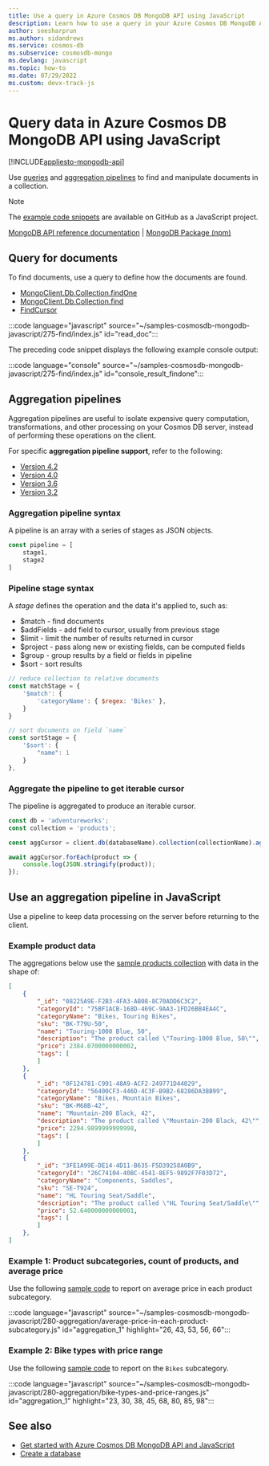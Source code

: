```yaml
---
title: Use a query in Azure Cosmos DB MongoDB API using JavaScript
description: Learn how to use a query in your Azure Cosmos DB MongoDB API database using the JavaScript SDK.
author: seesharprun
ms.author: sidandrews
ms.service: cosmos-db
ms.subservice: cosmosdb-mongo
ms.devlang: javascript
ms.topic: how-to
ms.date: 07/29/2022
ms.custom: devx-track-js
---
```


# Query data in Azure Cosmos DB MongoDB API using JavaScript

[!INCLUDE[appliesto-mongodb-api](../includes/appliesto-mongodb-api.md)]

Use [queries](#query-for-documents) and [aggregation pipelines](#aggregation-pipelines) to find and manipulate documents in a collection.

> [!NOTE]
> The [example code snippets](https://github.com/Azure-Samples/cosmos-db-mongodb-api-javascript-samples) are available on GitHub as a JavaScript project.

[MongoDB API reference documentation](https://docs.mongodb.com/drivers/node) | [MongoDB Package (npm)](https://www.npmjs.com/package/mongodb)


## Query for documents

To find documents, use a query to define how the documents are found. 

* [MongoClient.Db.Collection.findOne](https://mongodb.github.io/node-mongodb-native/4.7/classes/Collection.html#findOne)
* [MongoClient.Db.Collection.find](https://mongodb.github.io/node-mongodb-native/4.7/classes/Collection.html#find)
* [FindCursor](https://mongodb.github.io/node-mongodb-native/4.7/classes/FindCursor.html)

:::code language="javascript" source="~/samples-cosmosdb-mongodb-javascript/275-find/index.js" id="read_doc":::

The preceding code snippet displays the following example console output:

:::code language="console" source="~/samples-cosmosdb-mongodb-javascript/275-find/index.js" id="console_result_findone":::

## Aggregation pipelines

Aggregation pipelines are useful to isolate expensive query computation, transformations, and other processing on your Cosmos DB server, instead of performing these operations on the client. 

For specific **aggregation pipeline support**, refer to the following: 

* [Version 4.2](feature-support-42.md#aggregation-pipeline)
* [Version 4.0](feature-support-40.md#aggregation-pipeline)
* [Version 3.6](feature-support-36.md#aggregation-pipeline)
* [Version 3.2](feature-support-32.md#aggregation-pipeline)

### Aggregation pipeline syntax

A pipeline is an array with a series of stages as JSON objects. 

```javascript
const pipeline = [
    stage1,
    stage2
]
```

### Pipeline stage syntax

A _stage_ defines the operation and the data it's applied to, such as:

* $match - find documents
* $addFields - add field to cursor, usually from previous stage
* $limit - limit the number of results returned in cursor
* $project - pass along new or existing fields, can be computed fields
* $group - group results by a field or fields in pipeline
* $sort - sort results

```javascript
// reduce collection to relative documents
const matchStage = {
    '$match': {
        'categoryName': { $regex: 'Bikes' },
    }
}

// sort documents on field `name`
const sortStage = { 
    '$sort': { 
        "name": 1 
    } 
},
```

### Aggregate the pipeline to get iterable cursor

The pipeline is aggregated to produce an iterable cursor. 

```javascript
const db = 'adventureworks';
const collection = 'products';

const aggCursor = client.db(databaseName).collection(collectionName).aggregate(pipeline);

await aggCursor.forEach(product => {
    console.log(JSON.stringify(product));
});
```

## Use an aggregation pipeline in JavaScript

Use a pipeline to keep data processing on the server before returning to the client. 

### Example product data 

The aggregations below use the [sample products collection](https://github.com/Azure-Samples/cosmos-db-mongodb-api-javascript-samples/blob/main/252-insert-many/products.json) with data in the shape of:

```json
[
    {
        "_id": "08225A9E-F2B3-4FA3-AB08-8C70ADD6C3C2",
        "categoryId": "75BF1ACB-168D-469C-9AA3-1FD26BB4EA4C",
        "categoryName": "Bikes, Touring Bikes",
        "sku": "BK-T79U-50",
        "name": "Touring-1000 Blue, 50",
        "description": "The product called \"Touring-1000 Blue, 50\"",
        "price": 2384.0700000000002,
        "tags": [
        ]
    },
    {
        "_id": "0F124781-C991-48A9-ACF2-249771D44029",
        "categoryId": "56400CF3-446D-4C3F-B9B2-68286DA3BB99",
        "categoryName": "Bikes, Mountain Bikes",
        "sku": "BK-M68B-42",
        "name": "Mountain-200 Black, 42",
        "description": "The product called \"Mountain-200 Black, 42\"",
        "price": 2294.9899999999998,
        "tags": [
        ]
    },
    {
        "_id": "3FE1A99E-DE14-4D11-B635-F5D39258A0B9",
        "categoryId": "26C74104-40BC-4541-8EF5-9892F7F03D72",
        "categoryName": "Components, Saddles",
        "sku": "SE-T924",
        "name": "HL Touring Seat/Saddle",
        "description": "The product called \"HL Touring Seat/Saddle\"",
        "price": 52.640000000000001,
        "tags": [
        ]
    },
]
```

### Example 1: Product subcategories, count of products, and average price

Use the following [sample code](https://github.com/Azure-Samples/cosmos-db-mongodb-api-javascript-samples/blob/main/280-aggregation/average-price-in-each-product-subcategory.js) to report on average price in each product subcategory. 

:::code language="javascript" source="~/samples-cosmosdb-mongodb-javascript/280-aggregation/average-price-in-each-product-subcategory.js" id="aggregation_1" highlight="26, 43, 53, 56, 66":::


### Example 2: Bike types with price range

Use the following [sample code](https://github.com/Azure-Samples/cosmos-db-mongodb-api-javascript-samples/blob/main/280-aggregation/bike-types-and-price-ranges.js) to report on the `Bikes` subcategory. 

:::code language="javascript" source="~/samples-cosmosdb-mongodb-javascript/280-aggregation/bike-types-and-price-ranges.js" id="aggregation_1" highlight="23, 30, 38, 45, 68, 80, 85, 98":::



## See also

- [Get started with Azure Cosmos DB MongoDB API and JavaScript](how-to-javascript-get-started.md)
- [Create a database](how-to-javascript-manage-databases.md)
